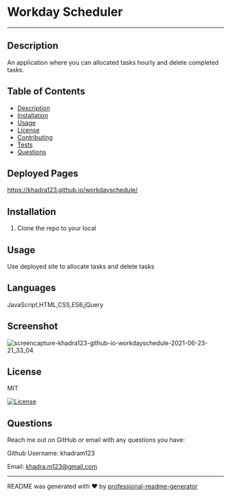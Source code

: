 
  # Workday Scheduler
  
  ---

  ## Description
  An application where you can allocated tasks hourly and delete completed tasks.

  ## Table of Contents
  * [Description](#description)
  * [Installation](#installation)
  * [Usage](#usage)
  * [License](#license)
  * [Contributing](#contribution)
  * [Tests](#tests)
  * [Questions](#questions)

  ## Deployed Pages
  https://khadra123.github.io/workdayschedule/

  ## Installation
  1. Clone the repo to your local

  ## Usage
  Use deployed site to allocate tasks and delete tasks

  ## Languages
  JavaScript,HTML,CSS,ES6,jQuery

  ## Screenshot 
![screencapture-khadra123-github-io-workdayschedule-2021-06-23-21_33_04](https://user-images.githubusercontent.com/25781705/123188802-a84a5e00-d46a-11eb-8036-ac45090039a5.png)

  ## License
  MIT

  [![License](https://img.shields.io/badge/License-MIT-green)](https://opensource.org/licenses/MIT)
  
  ## Questions
  Reach me out on GitHub or email with any questions you have:

  Github Username: khadram123

  Email: khadra.m123@gmail.com

  ----
  README was generated with ❤️ by [professional-readme-generator](https://github.com/khadra123/readme-generator)
  
